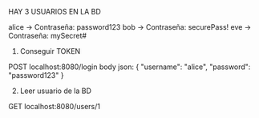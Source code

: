 
HAY 3 USUARIOS EN LA BD 

alice   → Contraseña: password123
bob     → Contraseña: securePass!
eve     → Contraseña: mySecret#

1) Conseguir TOKEN

POST localhost:8080/login
body json:
{
    "username": "alice",
    "password": "password123"
}

2) Leer usuario de la BD

GET localhost:8080/users/1